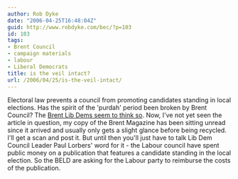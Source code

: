 ```yaml
---
author: Rob Dyke
date: "2006-04-25T16:48:04Z"
guid: http://www.robdyke.com/bec/?p=103
id: 103
tags:
- Brent Council
- campaign materials
- labour
- Liberal Democrats
title: is the veil intact?
url: /2006/04/25/is-the-veil-intact/
---
```

Electoral law prevents a council from promoting candidates standing in local elections. Has the spirit of the 'purdah' period been broken by Brent Council? The [Brent Lib Dems seem to think so](http://www.brentlibdems.org.uk/news/302.html). Now, I've not yet seen the article in question, my copy of the Brent Magazine has been sitting unread since it arrived and usually only gets a slight glance before being recycled. I'll get a scan and post it. But until then you'll just have to talk Lib Dem Council Leader Paul Lorbers' word for it - the Labour council have spent public money on a publication that features a candidate standing in the local election. So the BELD are asking for the Labour party to reimburse the costs of the publication.